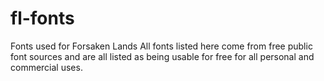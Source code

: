 # fl-fonts
Fonts used for Forsaken Lands
All fonts listed here come from free public font sources and are all listed as being usable for free for all personal and commercial uses.
